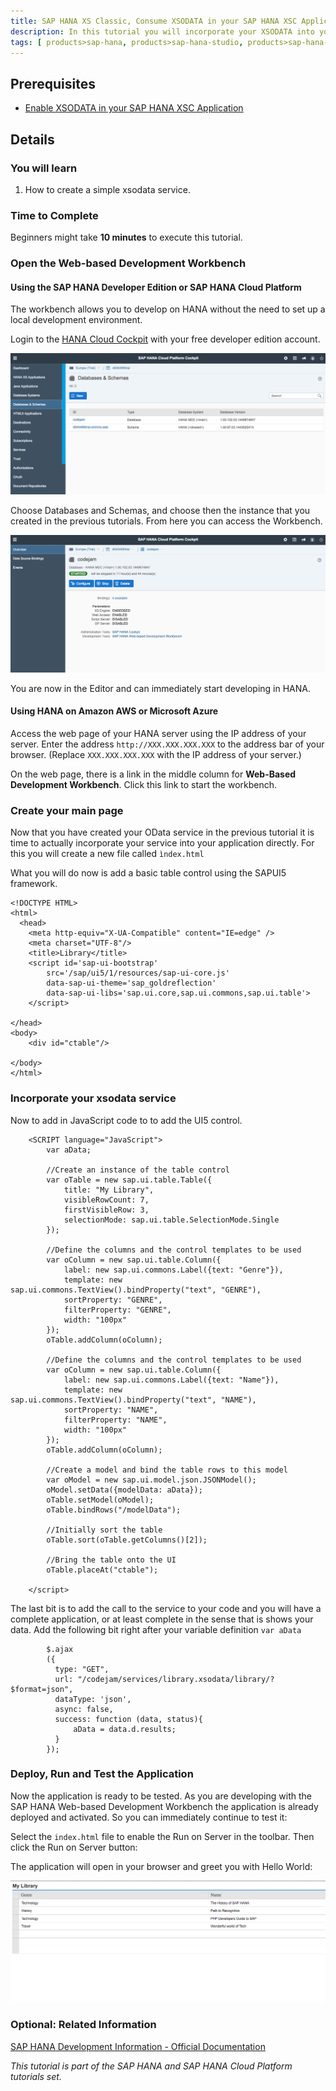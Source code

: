 ```yaml
---
title: SAP HANA XS Classic, Consume XSODATA in your SAP HANA XSC Application
description: In this tutorial you will incorporate your XSODATA into your SAP HANA XSC application.
tags: [ products>sap-hana, products>sap-hana-studio, products>sap-hana-cloud-platform, topic>sql, topic>big-data, tutorial>beginner]
---
```


## Prerequisites  
- [Enable XSODATA in your SAP HANA XSC Application](http://go.sap.com/developer/tutorials/hana-xsodata.html)

## Details

### You will learn  
1. How to create a simple xsodata service.

### Time to Complete
Beginners might take **10 minutes** to execute this tutorial.


### Open the Web-based Development Workbench

#### Using the SAP HANA Developer Edition or SAP HANA Cloud Platform
The workbench allows you to develop on HANA without the need to set up a local development environment.

Login to the [HANA Cloud Cockpit](https://account.hanatrial.ondemand.com/cockpit) with your free developer edition account.

![Databases and schemas](1.png)

Choose Databases and Schemas, and choose then the instance that you created in the previous tutorials. From here you can access the Workbench.

![Individual instance](2.png)

You are now in the Editor and can immediately start developing in HANA.

#### Using HANA on Amazon AWS or Microsoft Azure

Access the web page of your HANA server using the IP address of your server.  Enter the address ```http://XXX.XXX.XXX.XXX``` to the address bar of your browser. (Replace ```XXX.XXX.XXX.XXX``` with the IP address of your server.)

On the web page, there is a link in the middle column for **Web-Based Development Workbench**.  Click this link to start the workbench.

### Create your main page

Now that you have created your OData service in the previous tutorial it is time to actually incorporate your service into your application directly. For this you will create a new file called `ìndex.html` 

What you will do now is add a basic table control using the SAPUI5 framework.

```
<!DOCTYPE HTML>
<html>
  <head>
    <meta http-equiv="X-UA-Compatible" content="IE=edge" />
    <meta charset="UTF-8"/>
    <title>Library</title>  
    <script id='sap-ui-bootstrap' 
        src='/sap/ui5/1/resources/sap-ui-core.js'  
        data-sap-ui-theme='sap_goldreflection'  
        data-sap-ui-libs='sap.ui.core,sap.ui.commons,sap.ui.table'>
    </script>

</head>
<body>
	<div id="ctable"/>
	
</body>
</html>
```

### Incorporate your xsodata service

Now to add in JavaScript code to to add the UI5 control.

```
    <SCRIPT language="JavaScript">
        var aData;
        
        //Create an instance of the table control
        var oTable = new sap.ui.table.Table({
        	title: "My Library",
        	visibleRowCount: 7,
        	firstVisibleRow: 3,
        	selectionMode: sap.ui.table.SelectionMode.Single
        });
        
        //Define the columns and the control templates to be used
        var oColumn = new sap.ui.table.Column({
        	label: new sap.ui.commons.Label({text: "Genre"}),
        	template: new sap.ui.commons.TextView().bindProperty("text", "GENRE"),
        	sortProperty: "GENRE",
        	filterProperty: "GENRE",
        	width: "100px"
        });
        oTable.addColumn(oColumn);

        //Define the columns and the control templates to be used
        var oColumn = new sap.ui.table.Column({
        	label: new sap.ui.commons.Label({text: "Name"}),
        	template: new sap.ui.commons.TextView().bindProperty("text", "NAME"),
        	sortProperty: "NAME",
        	filterProperty: "NAME",
        	width: "100px"
        });
        oTable.addColumn(oColumn);
             
        //Create a model and bind the table rows to this model
        var oModel = new sap.ui.model.json.JSONModel();
        oModel.setData({modelData: aData});
        oTable.setModel(oModel);
        oTable.bindRows("/modelData");
        
        //Initially sort the table
        oTable.sort(oTable.getColumns()[2]);
        
        //Bring the table onto the UI 
        oTable.placeAt("ctable");

	</script>
```

The last bit is to add the call to the service to your code and you will have a complete application, or at least complete in the sense that is shows your data. Add the following bit right after your variable definition `var aData`

```
        $.ajax
        ({
          type: "GET",
          url: "/codejam/services/library.xsodata/library/?$format=json",
          dataType: 'json',
          async: false,
          success: function (data, status){
        	  aData = data.d.results;
          }
        });
```

### Deploy, Run and Test the Application

Now the application is ready to be tested. As you are developing with the SAP HANA Web-based Development Workbench the application is already deployed and activated. So you can immediately continue to test it:

Select the ```index.html``` file to enable the Run on Server in the toolbar. Then click the Run on Server button:

The application will open in your browser and greet you with Hello World:

![Table of data](3.png)


### Optional: Related Information
[SAP HANA Development Information - Official Documentation](http://help.sap.com/hana_platform#section6)


*This tutorial is part of the SAP HANA and SAP HANA Cloud Platform tutorials set.*
